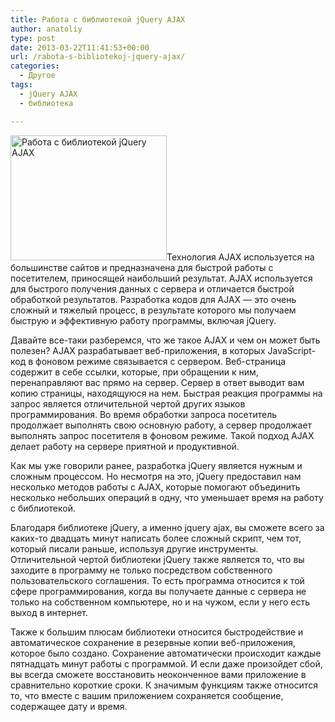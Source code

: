 ```yaml
---
title: Работа с библиотекой jQuery AJAX
author: anatoliy
type: post
date: 2013-03-22T11:41:53+00:00
url: /rabota-s-bibliotekoj-jquery-ajax/
categories:
  - Другое
tags:
  - jQuery AJAX
  - библиотека

---
```

<a href="http://formstyle.com.ua/wp-content/uploads/2013/03/p11.jpg" rel="lightbox[3091]" title="Работа с библиотекой jQuery AJAX"><img src="http://formstyle.com.ua/wp-content/uploads/2013/03/p11.jpg" alt="Работа с библиотекой jQuery AJAX" width="250" height="200" class="alignleft size-full wp-image-3101" /></a>Технология AJAX используется на большинстве сайтов и предназначена для быстрой работы с посетителем, приносящей наибольший результат. AJAX используется для быстрого получения данных с сервера и отличается быстрой обработкой результатов. Разработка кодов для AJAX &#8212; это очень сложный и тяжелый процесс, в результате которого мы получаем быструю и эффективную работу программы, включая jQuery.
  
<!--more-->


  
Давайте все-таки разберемся, что же такое AJAX и чем он может быть полезен? AJAX разрабатывает веб-приложения, в которых JavaScript-код в фоновом режиме связывается с сервером. Веб-страница содержит в себе ссылки, которые, при обращении к ним, перенаправляют вас прямо на сервер. Сервер в ответ выводит вам копию страницы, находящуюся на нем. Быстрая реакция программы на запрос является отличительной чертой других языков программирования. Во время обработки запроса посетитель продолжает выполнять свою основную работу, а сервер продолжает выполнять запрос посетителя в фоновом режиме. Такой подход AJAX делает работу на сервере приятной и продуктивной.

Как мы уже говорили ранее, разработка jQuery является нужным и сложным процессом. Но несмотря на это, jQuery предоставил нам несколько методов работы с AJAX, которые помогают объединить несколько небольших операций в одну, что уменьшает время на работу с библиотекой.

Благодаря библиотеке jQuery, а именно jquery ajax, вы сможете всего за каких-то двадцать минут написать более сложный скрипт, чем тот, который писали раньше, используя другие инструменты. Отличительной чертой библиотеки jQuery также является то, что вы заходите в программу не только посредством собственного пользовательского соглашения. То есть программа относится к той сфере программирования, когда вы получаете данные с сервера не только на собственном компьютере, но и на чужом, если у него есть выход в интернет.

Также к большим плюсам библиотеки относится быстродействие и автоматическое сохранение в резервные копии веб-приложения, которое было создано. Сохранение автоматически происходит каждые пятнадцать минут работы с программой. И если даже произойдет сбой, вы всегда сможете восстановить неоконченное вами приложение в сравнительно короткие сроки. К значимым функциям также относится то, что вместе с вашим приложением сохраняется сообщение, содержащее дату и время.